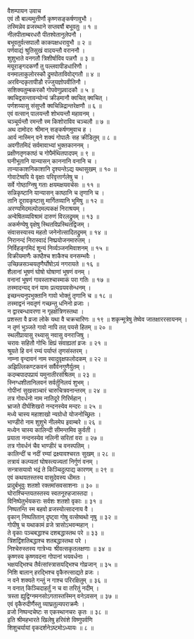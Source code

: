 वैशम्पायन उवाच  
एवं तौ बाल्यमुत्तीर्णौ कृष्णसङ्कर्षणावुभौ ।  
तस्मिन्नेव व्रजस्थाने सप्तवर्षौ बभूवतुः ॥ १ ॥  
नीलपीताम्बरधरौ पीतश्वेतानुलेपनौ ।  
बभूवतुर्वत्सपालौ काकपक्षधरावुभौ ॥ २ ॥  
पर्णवाद्यं श्रुतिसुखं वादयन्तौ वराननौ ।  
शुशुभाते वनगतौ त्रिशीर्षाविव पन्नगौ ॥ ३ ॥  
मयूराङ्‌‌गदकर्णौ तु पल्लवापीडधारिणौ ।  
वनमालाकुलोरस्कौ द्रुमपोताविवोद्‌गतौ ॥ ४ ॥  
अरविन्दकृतापीडौ रज्जुयज्ञोपवीतिनौ ।  
सशिक्यतुम्बकरकौ गोपवेणुप्रवादकौ ॥ ५ ॥  
क्वचिद्वसन्तावन्योन्यं क्रीडमानौ क्वचित् क्वचित् ।  
पर्णशय्यासु संसुप्तौ क्वचिन्निद्रान्तरेक्षणौ ॥ ६ ॥  
एवं वत्सान् पालयन्तौ शोभयन्तौ महावनम् ।  
चञ्चूर्यन्तौ रमन्तौ स्म किशोराविव चञ्चलौ ॥ ७ ॥  
अथ दामोदरः श्रीमान् सङ्‌‌कर्षणमुवाच ह ।  
आर्य नास्मिन् वने शक्यं गोपालैः सह क्रीडितुम् ॥ ८ ॥  
अवगीतमिदं सर्वमावाभ्यां भुक्तकाननम् ।  
प्रक्षीणतृणकाष्ठं च गोपैर्मथितपादपम् ॥ ९ ॥  
घनीभूतानि यान्यासन् काननानि वनानि च ।  
तान्याकाशनिकाशानि दृश्यन्तेऽद्य यथासुखम् ॥ १० ॥  
गोवाटेष्वपि ये वृक्षाः परिवृत्तार्गलेषु च ।  
सर्वे गोष्ठाग्निषु गताः क्षयमक्षयवर्चसः ॥ ११ ॥  
सन्निकृष्टानि यान्यासन् काष्ठानि च तृणानि च ।  
तानि दूरावकृष्टासु मार्गितव्यानि भूमिषु ॥ १२ ॥  
अरण्यमिदमल्पोदमल्पकक्षं निराश्रयम् ।  
अन्वेषितव्यविश्रामं दारुणं विरलद्रुमम् ॥ १३ ॥  
अकर्मण्येषु वृक्षेषु स्थितविप्रस्थितद्विजम् ।  
संवासस्यास्य महतो जनेनोत्सादितद्रुमम् ॥ १४ ॥  
निरानन्दं निरास्वादं निष्प्रयोजनमारुतम् ।  
निर्विहङ्‌‌गमिदं शून्यं निर्व्यञ्जनमिवाशनम् ॥ १५ ॥  
विक्रीयमाणैः काष्ठैश्च शाकैश्च वनसम्भवैः ।  
उच्छिन्नसञ्चयतृणैर्घोषोऽयं नगरायते ॥ १६ ॥  
शैलानां भूषणं घोषो घोषाणां भूषणं वनम् ।  
वनानां भूषणं गावस्ताश्चास्माकं परा गतिः ॥ १७ ॥  
तस्मादन्यद् वनं यामः प्रत्यग्रयवसेन्धनम् ।  
इच्छन्त्यनुपभुक्तानि गावो भोक्तुं तृणानि च ॥ १८ ॥  
तस्माद्वनं नवतृणं गच्छन्तु धनिनो व्रजाः ।  
न द्वारबन्धावरणा न गृहक्षेत्रिणस्तथा ।  
प्रशस्ता वै व्रजा लोके यथा वै चक्रचारिणः ॥ १९ ॥
शकृन्मूत्रेषु तेष्वेव जातक्षाररसायनम् ।  
न तृणं भुञ्जते गावो नापि तत् पयसे हितम् ॥ २० ॥  
स्थलीप्रायासु रथ्यासु नवासु वनराजिषु ।  
चरावः सहितौ गोभिः क्षिप्रं संवाह्यतां व्रजः ॥ २१ ॥  
श्रूयते हि वनं रम्यं पर्याप्तं तृणसंस्तरम् ।  
नाम्ना वृन्दावनं नाम स्वादुवृक्षफलोदकम् ॥ २२ ॥  
अझिल्लिकण्टकवनं सर्वैर्वनगुणैर्युतम् ।  
कदम्बपादपप्रायं यमुनातीरसंश्रितम् ॥ २३ ॥  
स्निग्धशीतानिलवनं सर्वर्तुनिलयं शुभम् ।  
गोपीनां सुखसञ्चारं चारुचित्रवनान्तरम् ॥ २४ ॥  
तत्र गोवर्धनो नाम नातिदूरे गिरिर्महान् ।  
भ्राजते दीर्घशिखरो नन्दनस्येव मन्दरः ॥ २५ ॥  
मध्ये चास्य महाशाखो न्यग्रोधो योजनोच्छ्रितः ।  
भाण्डीरो नाम शुशुभे नीलमेघ इवाम्बरे ॥ २६ ॥  
मध्येन चास्य कालिन्दी सीमन्तमिव कुर्वती ।  
प्रयाता नन्दनस्येव नलिनी सरितां वरा ॥ २७ ॥  
तत्र गोवर्धनं चैव भाण्डीरं च वनस्पतिम् ।  
कालिन्दीं च नदीं रम्यां द्रक्ष्यावश्चरतः सुखम् ॥ २८ ॥  
तत्रायं कल्प्यतां घोषस्त्यज्यतां निर्गुणं वनम् ।  
सन्त्रासयावो भद्रं ते किञ्चिदुत्पाद्य कारणम् ॥ २९ ॥  
एवं कथयतस्तस्य वासुदेवस्य धीमतः ।  
प्रादुर्बभूवुः शतशो रक्तमांसवसाशनाः ॥ ३० ॥  
घोराश्चिन्तयतस्तस्य स्वतनूरुहजास्तदा ।  
विनिष्पेतुर्भयकराः सर्वशः शतशो वृकाः ॥ ३१ ॥  
निष्पतन्ति स्म बहवो व्रजस्योत्सादनाय वै ।  
वृकान् निष्पतितान् दृष्ट्वा गोषु वत्सेष्वथो नृषु ॥ ३२ ॥  
गोपीषु च यथाकामं व्रजे त्रासोऽभवन्महान् ।  
ते वृकाः पञ्चबद्धाश्च दशबद्धास्तथ परे ॥ ३३ ॥  
त्रिंशद्विंशतिबद्धाश्च शतबद्धास्तथा परे ।  
निश्चेरुस्तस्य गात्रेभ्यः श्रीवत्सकृतलक्षणाः ॥ ३४ ॥  
कृष्णस्य कृष्णवदना गोपानां भयवर्धनाः ।  
भक्षयद्भिश्च तैर्वत्सांस्त्रासयद्भिश्च गोव्रजान् ॥ ३५ ॥  
निशि बालान् हरद्भिश्च वृकैरुत्साद्यते व्रजः ।  
न वने शक्यते गन्तुं न गाश्च परिरक्षितुम् ॥ ३६ ॥  
न वनात् किञ्चिदाहर्तुं न च वा तरितुं नदीम् ।  
त्रस्ता ह्युद्विग्नमनसोऽगतास्तस्मिन् वनेऽवसन् ॥ ३७ ॥  
एवं वृकैरुदीर्णैस्तु व्याघ्रतुल्यपराक्रमैः ।  
व्रजो निष्पन्दचेष्टः स एकस्थानचरः कृतः ॥ ३८ ॥  
इति श्रीमहभारते खिलेषु हरिवंशे विष्णुपर्वणि  
शिशुचर्यायां वृकदर्शनेऽष्टमोऽध्यायः ॥ ८ ॥
